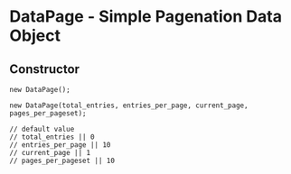 DataPage - Simple Pagenation Data Object
==================================================

Constructor
--------------------------------------

```
new DataPage();

new DataPage(total_entries, entries_per_page, current_page, pages_per_pageset);

// default value
// total_entries || 0
// entries_per_page || 10
// current_page || 1
// pages_per_pageset || 10

```
